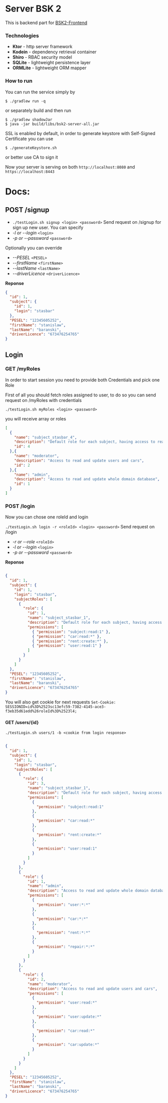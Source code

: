 # Server BSK 2
This is backend part for 
[BSK2-Frontend](https://github.com/stasbar/BSK2-Frontend)

### Technologies
- **Ktor** - http server framework
- **Kodein** - dependency retrieval container 
- **Shiro** - RBAC security model  
- **SQLite** - lightweight persistence layer
- **ORMLite** - lightweight ORM mapper

 
### How to run

You can run the service simply by 
``` 
$ ./gradlew run -q
```
or separately build and then run 
```
$ ./gradlew shadowJar
$ java -jar build/libs/bsk2-server-all.jar 
```
SSL is enabled by default, in order to generate keystore with Self-Signed Certificate you can use
```
$ ./generateKeystore.sh
```
or better use CA to sign it

Now your server is serving on both `http://localhost:8080` and `https://localhost:8443`

# Docs:
## POST /signup

- `./testLogin.sh signup <login> <password>`
Send request on /signup for sign up new user.
You can specify 
- *-l or --login*  `<login>` 
- *-p or --password* `<password>`

Optionally you can override  
- *--PESEL* `<PESEL>`
- *--firstName* `<firstName>` 
- *--lastName* `<lastName>`
- *--driverLicence* `<driverLicence>`

**Reponse**
```json
{
  "id": 1,
  "subject": {
    "id": 1,
    "login": "stasbar"
  },
  "PESEL": "12345605252",
  "firstName": "stanislaw",
  "lastName": "baranski",
  "driverLicence": "673476254765"
}           
```
## Login
### GET /myRoles
In order to start session you need to provide both Credentials and pick one Role

First of all you should fetch roles assigned to user, to do so you can send request on /myRoles with credentials

`./testLogin.sh myRoles <login> <password>`

you will receive array or roles
```json
[
  {
    "name": "subject_stasbar_4",
    "description": "Default role for each subject, having access to read his data, read all cars, and create rent",
    "id": 4
  },{
    "name": "moderator",
    "description": "Access to read and update users and cars",
    "id": 2
  },{
    "name": "admin",
    "description": "Access to read and update whole domain database",
    "id": 1
  }
]
```

### POST /login
Now you can chose one roleId and login

`./testLogin.sh login -r <roleId> <login> <password>`
Send request on /login
- *-r or --role* `<roleId>`  
- *-l or --login*  `<login>` 
- *-p or --password* `<password>`

**Reponse**

```json

{
  "id": 1,
  "subject": {
    "id": 1,
    "login": "stasbar",
    "subjectRoles": [
      {
        "role": {
          "id": 1,
          "name": "subject_stasbar_1",
          "description": "Default role for each subject, having access to read his data, read all cars, and create rent",
          "permissions": [
            { "permission": "subject:read:1" },
            { "permission": "car:read:*" },
            { "permission": "rent:create:*" },
            { "permission": "user:read:1" }
          ]
        }
      }
    ]
  },
  "PESEL": "12345605252",
  "firstName": "stanislaw",
  "lastName": "baranski",
  "driverLicence": "673476254765"
}
```
You will also get cookie for next requests
`Set-Cookie: SESSIONID=id%3D%2523sc13efc59-7382-4145-ace3-f3eb35d61edd%26roleId%3D%2523l4;`

#### GET /users/{id} 
`./testLogin.sh users/1 -b <cookie from login response>`

```json

{
  "id": 1,
  "subject": {
    "id": 1,
    "login": "stasbar",
    "subjectRoles": [
      {
        "role": {
          "id": 3,
          "name": "subject_stasbar_1",
          "description": "Default role for each subject, having access to read his data, read all cars, and create rent",
          "permissions": [
            {
              "permission": "subject:read:1"
            },
            {
              "permission": "car:read:*"
            },
            {
              "permission": "rent:create:*"
            },
            {
              "permission": "user:read:1"
            }
          ]
        }
      },
      {
        "role": {
          "id": 1,
          "name": "admin",
          "description": "Access to read and update whole domain database",
          "permissions": [
            {
              "permission": "user:*:*"
            },
            {
              "permission": "car:*:*"
            },
            {
              "permission": "rent:*:*"
            },
            {
              "permission": "repair:*:*"
            }
          ]
        }
      },
      {
        "role": {
          "id": 2,
          "name": "moderator",
          "description": "Access to read and update users and cars",
          "permissions": [
            {
              "permission": "user:read:*"
            },
            {
              "permission": "user:update:*"
            },
            {
              "permission": "car:read:*"
            },
            {
              "permission": "car:update:*"
            }
          ]
        }
      }
    ]
  },
  "PESEL": "12345605252",
  "firstName": "stanislaw",
  "lastName": "baranski",
  "driverLicence": "673476254765"
}
```